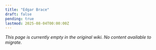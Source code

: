 ```yaml
---
title: "Edgar Brace"
draft: false
pending: true
lastmod: 2025-08-04T00:00:00Z
---
```


*This page is currently empty in the original wiki. No content available to migrate.*